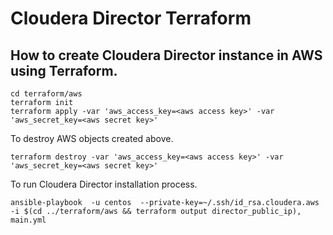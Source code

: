 # Cloudera Director Terraform

## How to create Cloudera Director instance in AWS using Terraform.

~~~~ 
cd terraform/aws 
terraform init
terraform apply -var 'aws_access_key=<aws access key>' -var 'aws_secret_key=<aws secret key>'
~~~~ 

To destroy AWS objects created above.
~~~~ 
terraform destroy -var 'aws_access_key=<aws access key>' -var 'aws_secret_key=<aws secret key>'
~~~~

To run Cloudera Director installation process.
~~~~
ansible-playbook  -u centos  --private-key=~/.ssh/id_rsa.cloudera.aws -i $(cd ../terraform/aws && terraform output director_public_ip), main.yml
~~~~